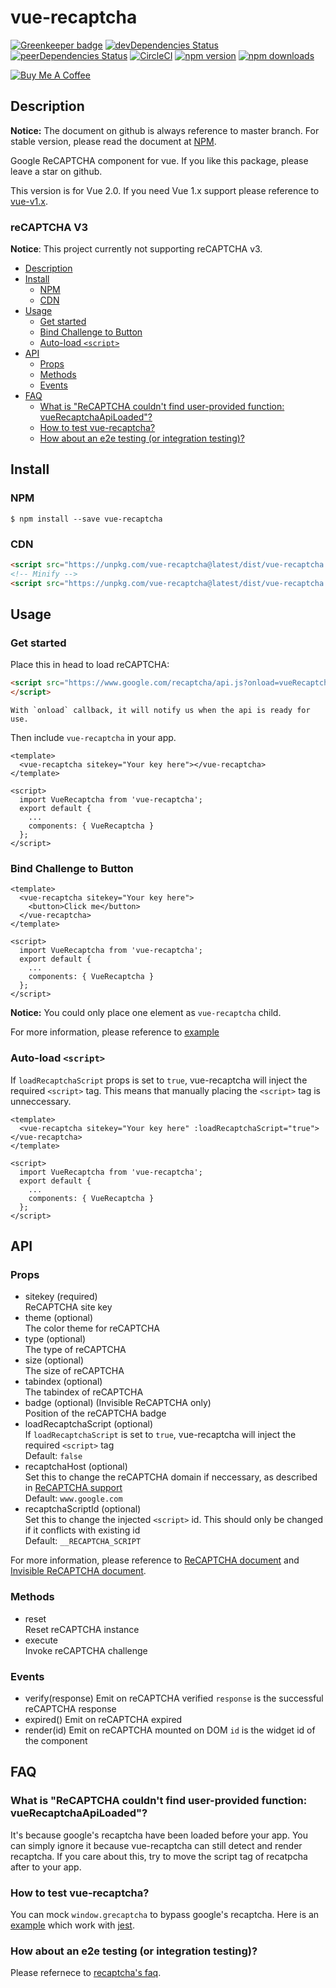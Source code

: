 vue-recaptcha
=============
[![Greenkeeper badge](https://badges.greenkeeper.io/DanSnow/vue-recaptcha.svg)](https://greenkeeper.io/)
[![devDependencies Status](https://david-dm.org/DanSnow/vue-recaptcha/dev-status.svg)](https://david-dm.org/DanSnow/vue-recaptcha?type=dev)
[![peerDependencies Status](https://david-dm.org/DanSnow/vue-recaptcha/peer-status.svg)](https://david-dm.org/DanSnow/vue-recaptcha?type=peer)
[![CircleCI](https://circleci.com/gh/DanSnow/vue-recaptcha.svg?style=shield)](https://circleci.com/gh/DanSnow/vue-recaptcha)
[![npm version](https://img.shields.io/npm/v/vue-recaptcha.svg?style=flat)](https://www.npmjs.com/package/vue-recaptcha)
[![npm downloads](https://img.shields.io/npm/dm/vue-recaptcha.svg?style=flat)](https://www.npmjs.com/package/vue-recaptcha)

<a href="https://www.buymeacoffee.com/4bLIeMVjZ" target="_blank"><img src="https://www.buymeacoffee.com/assets/img/custom_images/orange_img.png" alt="Buy Me A Coffee" style="height: auto !important;width: auto !important;" ></a>

Description
-----------

**Notice:** The document on github is always reference to master branch. For stable version, please read the document at [NPM](https://www.npmjs.com/package/vue-recaptcha).

Google ReCAPTCHA component for vue.
If you like this package, please leave a star on github.

This version is for Vue 2.0. If you need Vue 1.x support please reference to [vue-v1.x][vue-v1.x].

### reCAPTCHA V3

**Notice**: This project currently not supporting reCAPTCHA v3.

<!-- TOC -->

- [Description](#description)
- [Install](#install)
  - [NPM](#npm)
  - [CDN](#cdn)
- [Usage](#usage)
  - [Get started](#get-started)
  - [Bind Challenge to Button](#bind-challenge-to-button)
  - [Auto-load `<script>`](#auto-load-script)
- [API](#api)
  - [Props](#props)
  - [Methods](#methods)
  - [Events](#events)
- [FAQ](#faq)
  - [What is "ReCAPTCHA couldn't find user-provided function: vueRecaptchaApiLoaded"?](#what-is-recaptcha-couldnt-find-user-provided-function-vuerecaptchaapiloaded)
  - [How to test vue-recaptcha?](#how-to-test-vue-recaptcha)
  - [How about an e2e testing (or integration testing)?](#how-about-an-e2e-testing-or-integration-testing)

<!-- /TOC -->

[vue-v1.x]: https://github.com/DanSnow/vue-recaptcha/tree/vue-v1.x

## Install ##

### NPM ###

```shell
$ npm install --save vue-recaptcha
```

### CDN ###
```html
<script src="https://unpkg.com/vue-recaptcha@latest/dist/vue-recaptcha.js"></script>
<!-- Minify -->
<script src="https://unpkg.com/vue-recaptcha@latest/dist/vue-recaptcha.min.js"></script>
```

## Usage ##

### Get started ###
Place this in head to load reCAPTCHA:
```html
<script src="https://www.google.com/recaptcha/api.js?onload=vueRecaptchaApiLoaded&render=explicit" async defer>
</script>
```
```
With `onload` callback, it will notify us when the api is ready for use.
```

Then include `vue-recaptcha` in your app.

```vue
<template>
  <vue-recaptcha sitekey="Your key here"></vue-recaptcha>
</template>

<script>
  import VueRecaptcha from 'vue-recaptcha';
  export default {
    ...
    components: { VueRecaptcha }
  };
</script>
```

### Bind Challenge to Button ###
```vue
<template>
  <vue-recaptcha sitekey="Your key here">
    <button>Click me</button>
  </vue-recaptcha>
</template>

<script>
  import VueRecaptcha from 'vue-recaptcha';
  export default {
    ...
    components: { VueRecaptcha }
  };
</script>
```

**Notice:** You could only place one element as `vue-recaptcha` child.

For more information, please reference to [example](example)

### Auto-load `<script>`

If `loadRecaptchaScript` props is set to `true`, vue-recaptcha will inject the required `<script>` tag. This means that manually placing the `<script>` tag is unneccessary.

```vue
<template>
  <vue-recaptcha sitekey="Your key here" :loadRecaptchaScript="true"></vue-recaptcha>
</template>

<script>
  import VueRecaptcha from 'vue-recaptcha';
  export default {
    ...
    components: { VueRecaptcha }
  };
</script>
```

## API ##

### Props ###
- sitekey (required)  
  ReCAPTCHA site key
- theme (optional)  
  The color theme for reCAPTCHA
- type (optional)  
  The type of reCAPTCHA
- size (optional)  
  The size of reCAPTCHA
- tabindex (optional)  
  The tabindex of reCAPTCHA
- badge (optional) (Invisible ReCAPTCHA only)  
  Position of the reCAPTCHA badge
- loadRecaptchaScript (optional)  
  If `loadRecaptchaScript` is set to `true`, vue-recaptcha will inject the required `<script>` tag  
  Default: `false`
- recaptchaHost (optional)  
  Set this to change the reCAPTCHA domain if neccessary, as described in [ReCAPTCHA support][recaptcha-global]  
  Default: `www.google.com`
- recaptchaScriptId (optional)  
  Set this to change the injected `<script>` id. This should only be changed if it conflicts with existing id  
  Default: `__RECAPTCHA_SCRIPT`

For more information, please reference to [ReCAPTCHA document][recaptcha-params] and [Invisible ReCAPTCHA document][invisible-recaptcha-params].  

### Methods ###

- reset  
  Reset reCAPTCHA instance
- execute  
  Invoke reCAPTCHA challenge

### Events ###

- verify(response)
  Emit on reCAPTCHA verified
  `response` is the successful reCAPTCHA response
- expired()
  Emit on reCAPTCHA expired
- render(id)
  Emit on reCAPTCHA mounted on DOM 
  `id` is the widget id of the component

## FAQ ##

### What is "ReCAPTCHA couldn't find user-provided function: vueRecaptchaApiLoaded"? ###

It's because google's recaptcha have been loaded before your app.
You can simply ignore it because vue-recaptcha can still detect and render recaptcha.
If you care about this, try to move the script tag of recatpcha after to your app.

### How to test vue-recaptcha? ###

You can mock `window.grecaptcha` to bypass google's recaptcha.
Here is an [example](example/__tests__/example.spec.js) which work with [jest](https://facebook.github.io/jest/).

### How about an e2e testing (or integration testing)? ###

Please refernece to [recaptcha's faq](https://developers.google.com/recaptcha/docs/faq#id-like-to-run-automated-tests-with-recaptcha-v2-what-should-i-do).

[example]: https://github.com/DanSnow/vue-recaptcha/tree/master/example
[recaptcha-params]: https://developers.google.com/recaptcha/docs/display#render_param
[invisible-recaptcha-params]: https://developers.google.com/recaptcha/docs/invisible#render_param
[recaptcha-global]: https://developers.google.com/recaptcha/docs/faq#can-i-use-recaptcha-globally
